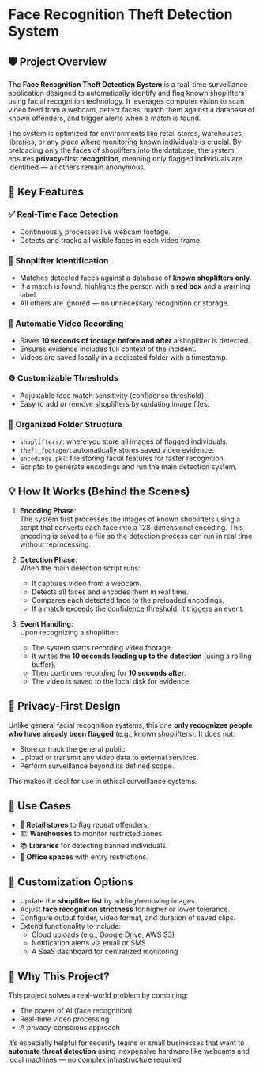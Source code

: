 
# Face Recognition Theft Detection System

## 🛡️ Project Overview

The **Face Recognition Theft Detection System** is a real-time surveillance application designed to automatically identify and flag known shoplifters using facial recognition technology. It leverages computer vision to scan video feed from a webcam, detect faces, match them against a database of known offenders, and trigger alerts when a match is found.

The system is optimized for environments like retail stores, warehouses, libraries, or any place where monitoring known individuals is crucial. By preloading only the faces of shoplifters into the database, the system ensures **privacy-first recognition**, meaning only flagged individuals are identified — all others remain anonymous.

## 🎯 Key Features

### ✅ Real-Time Face Detection
- Continuously processes live webcam footage.
- Detects and tracks all visible faces in each video frame.

### 🔴 Shoplifter Identification
- Matches detected faces against a database of **known shoplifters only**.
- If a match is found, highlights the person with a **red box** and a warning label.
- All others are ignored — no unnecessary recognition or storage.

### 🎥 Automatic Video Recording
- Saves **10 seconds of footage before and after** a shoplifter is detected.
- Ensures evidence includes full context of the incident.
- Videos are saved locally in a dedicated folder with a timestamp.

### ⚙️ Customizable Thresholds
- Adjustable face match sensitivity (confidence threshold).
- Easy to add or remove shoplifters by updating image files.

### 📁 Organized Folder Structure
- `shoplifters/`: where you store all images of flagged individuals.
- `theft_footage/`: automatically stores saved video evidence.
- `encodings.pkl`: file storing facial features for faster recognition.
- Scripts: to generate encodings and run the main detection system.

## 💡 How It Works (Behind the Scenes)

1. **Encoding Phase**:  
   The system first processes the images of known shoplifters using a script that converts each face into a 128-dimensional encoding. This encoding is saved to a file so the detection process can run in real time without reprocessing.

2. **Detection Phase**:  
   When the main detection script runs:
   - It captures video from a webcam.
   - Detects all faces and encodes them in real time.
   - Compares each detected face to the preloaded encodings.
   - If a match exceeds the confidence threshold, it triggers an event.

3. **Event Handling**:  
   Upon recognizing a shoplifter:
   - The system starts recording video footage.
   - It writes the **10 seconds leading up to the detection** (using a rolling buffer).
   - Then continues recording for **10 seconds after**.
   - The video is saved to the local disk for evidence.

## 🔐 Privacy-First Design

Unlike general facial recognition systems, this one **only recognizes people who have already been flagged** (e.g., known shoplifters). It does not:
- Store or track the general public.
- Upload or transmit any video data to external services.
- Perform surveillance beyond its defined scope.

This makes it ideal for use in ethical surveillance systems.

## 🧰 Use Cases

- 🏬 **Retail stores** to flag repeat offenders.
- 🏗️ **Warehouses** to monitor restricted zones.
- 📚 **Libraries** for detecting banned individuals.
- 🏢 **Office spaces** with entry restrictions.

## 🔄 Customization Options

- Update the **shoplifter list** by adding/removing images.
- Adjust **face recognition strictness** for higher or lower tolerance.
- Configure output folder, video format, and duration of saved clips.
- Extend functionality to include:
  - Cloud uploads (e.g., Google Drive, AWS S3)
  - Notification alerts via email or SMS
  - A SaaS dashboard for centralized monitoring

## 📌 Why This Project?

This project solves a real-world problem by combining:
- The power of AI (face recognition)
- Real-time video processing
- A privacy-conscious approach

It’s especially helpful for security teams or small businesses that want to **automate threat detection** using inexpensive hardware like webcams and local machines — no complex infrastructure required.
